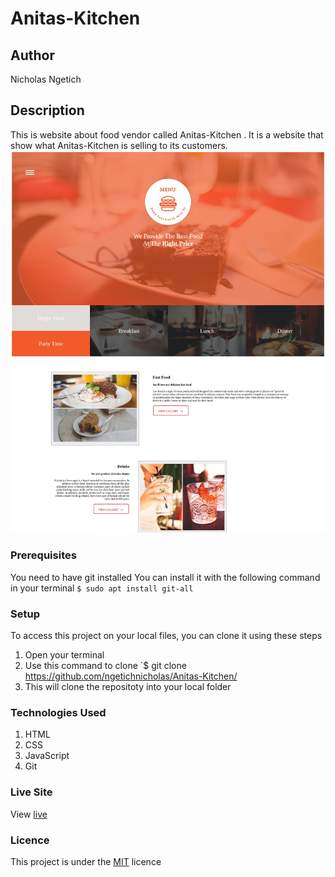 # Anitas-Kitchen
## Author
Nicholas Ngetich
## Description
This is website about food vendor called Anitas-Kitchen
. It is a website that show what Anitas-Kitchen
 is selling to its customers.
![alt text](https://github.com/ngetichnicholas/Anitas-Kitchen/blob/master/Anitas-Kitchen.png?raw=true)
### Prerequisites
You need to have git installed
You can install it with the following command in your terminal
`$ sudo apt install git-all`
### Setup
To access this project on your local files, you can clone it using these steps
1. Open your terminal
1. Use this command to clone `$ git clone https://github.com/ngetichnicholas/Anitas-Kitchen/
1. This will clone the repositoty into your local folder

### Technologies Used
1. HTML
1. CSS
1. JavaScript
1. Git
### Live Site
View [live](https://ngetichnicholas.github.io/Anitas-Kitchen/)
### Licence
This project is under the  [MIT](https://github.com/ngetichnicholas/Anitas-Kitchen/blob/master/LICENSE.md) licence